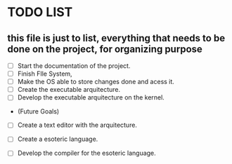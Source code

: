 # TODO LIST
## this file is just to list, everything that needs to be done on the project, for organizing purpose
- [ ] Start the documentation of the project.
- [ ] Finish FIle System,
- [ ] Make the OS able to store changes done and acess it.
- [ ] Create the executable arquitecture.
- [ ] Develop the executable arquitecture on the kernel.
- (Future Goals)
- [ ] Create a text editor with the arquitecture.
- [ ] Create a esoteric language.
- [ ] Develop the compiler for the esoteric language.

